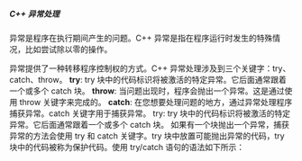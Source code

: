 ##### C++ 异常处理
异常是程序在执行期间产生的问题。C++ 异常是指在程序运行时发生的特殊情况，比如尝试除以零的操作。

异常提供了一种转移程序控制权的方式。C++ 异常处理涉及到三个关键字：try、catch、throw。 
**try**: try 块中的代码标识将被激活的特定异常。它后面通常跟着一个或多个 catch 块。 
**throw**: 当问题出现时，程序会抛出一个异常。这是通过使用 throw 关键字来完成的。 
**catch**: 在您想要处理问题的地方，通过异常处理程序捕获异常。catch 关键字用于捕获异常。 
try: try 块中的代码标识将被激活的特定异常。它后面通常跟着一个或多个 catch 块。
如果有一个块抛出一个异常，捕获异常的方法会使用 try 和 catch 关键字。try 块中放置可能抛出异常的代码，try 块中的代码被称为保护代码。使用 try/catch 语句的语法如下所示：  